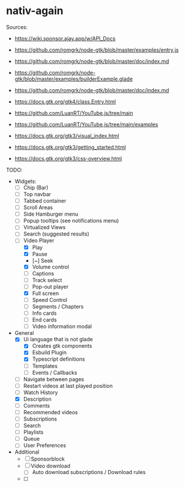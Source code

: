 # nativ-again

Sources:
- https://wiki.sponsor.ajay.app/w/API_Docs
- https://github.com/romgrk/node-gtk/blob/master/examples/entry.js
- https://github.com/romgrk/node-gtk/blob/master/doc/index.md
- https://github.com/romgrk/node-gtk/blob/master/examples/builderExample.glade
- https://github.com/romgrk/node-gtk/blob/master/doc/index.md
- https://docs.gtk.org/gtk4/class.Entry.html
- https://github.com/LuanRT/YouTube.js/tree/main
- https://github.com/LuanRT/YouTube.js/tree/main/examples

- https://docs.gtk.org/gtk3/visual_index.html
- https://docs.gtk.org/gtk3/getting_started.html
- https://docs.gtk.org/gtk3/css-overview.html

TODO: 
- Widgets:
	- [ ] Chip (Bar)
	- [ ] Top navbar
	- [ ] Tabbed container
	- [ ] Scroll Areas
	- [ ] Side Hamburger menu
	- [ ] Popup tooltips (see notifications menu)
	- [ ] Virtualized Views
	- [ ] Search (suggested results)
	- [ ] Video Player
		- [x] Play
		- [x] Pause 
		- [~] Seek
		- [x] Volume control
		- [ ] Captions
		- [ ] Track select 
		- [ ] Pop-out player
		- [x] Full screen 
		- [ ] Speed Control
		- [ ] Segments / Chapters
		- [ ] Info cards
		- [ ] End cards
		- [ ] Video information modal
- General
	- [x] Ui language that is not glade
		- [x] Creates gtk components
		- [x] Esbuild Plugin
		- [x] Typescript definitions
		- [ ] Templates
		- [ ] Events / Callbacks 
	- [ ] Navigate between pages 
	- [ ] Restart videos at last played position
	- [ ] Watch History
	- [x] Description
	- [ ] Comments 
	- [ ] Recommended videos
	- [ ] Subscriptions
	- [ ] Search
	- [ ] Playlists
	- [ ] Queue
	- [ ] User Preferences
- Additional
	- [ ] Sponsorblock
	- [ ] Video download
		- [ ] Auto download subscriptions / Download rules
	- [ ] 
